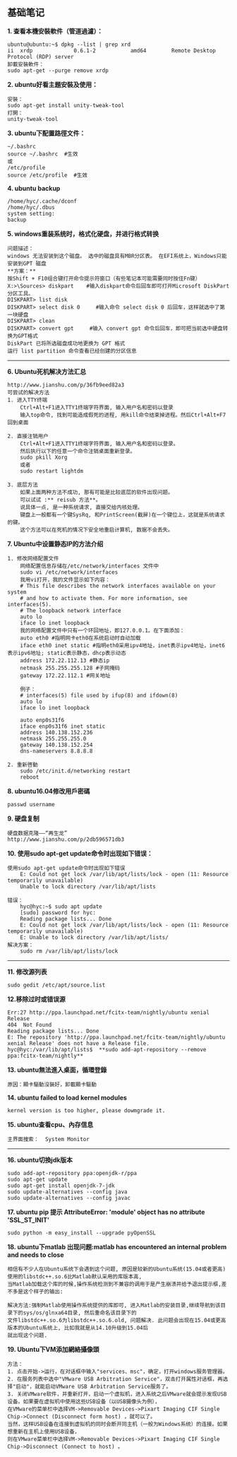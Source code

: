 ## 基础笔记 

**1. 查看本機安裝軟件（管道過濾）：**

    ubuntu@ubuntu:~$ dpkg --list | grep xrd
    ii  xrdp             0.6.1-2           amd64        Remote Desktop Protocol (RDP) server
    卸載安裝軟件：
    sudo apt-get --purge remove xrdp

**2. ubuntu好看主題安裝及使用：**

    安裝：
    sudo apt-get install unity-tweak-tool
    打開：
    unity-tweak-tool

**3. ubuntu下配置路徑文件：**

    ~/.bashrc
    source ~/.bashrc  #生效
    或
    /etc/profile
    source /etc/profile  #生效

**4. ubuntu backup**
  
    /home/hyc/.cache/dconf
    /home/hyc/.dbus
    system setting:
    backup

**5. windows重装系统时，格式化硬盘，并进行格式转换**

    问题描述：    
    windows 无法安装到这个磁盘。 选中的磁盘具有MBR分区表。 在EFI系统上，Windows只能安装到GPT 磁盘
    **方案：**
    按Shift + F10组合键打开命令提示符窗口（有些笔记本可能需要同时按住Fn键）    
    X:>\Sources> diskpart    #输入diskpart命令后回车即可打开Microsoft DiskPart分区工具。    
    DISKPART> list disk    
    DISKPART> select disk 0     #输入命令 select disk 0 后回车，这样就选中了第一块硬盘    
    DISKPART> clean    
    DISKPART> convert gpt     #输入 convert gpt 命令后回车，即可把当前选中硬盘转换为GPT格式    
    DiskPart 已将所选磁盘成功地更换为 GPT 格式    
    运行 list partition 命令查看已经创建的分区信息

---

**6. Ubuntu死机解决方法汇总**

    http://www.jianshu.com/p/36fb9eed82a3
    可尝试的解决方法
    1. 进入TTY终端
        Ctrl+Alt+F1进入TTY1终端字符界面, 输入用户名和密码以登录
        输入top命令, 找到可能造成假死的进程, 用kill命令结束掉进程。然后Ctrl+Alt+F7回到桌面

    2. 直接注销用户
        Ctrl+Alt+F1进入TTY1终端字符界面, 输入用户名和密码以登录。
        然后执行以下的任意一个命令注销桌面重新登录。
        sudo pkill Xorg
        或者
        sudo restart lightdm

    3. 底层方法
        如果上面两种方法不成功, 那有可能是比较底层的软件出现问题。
        可以试试 :** reisub 方法**。
        说具体一点, 是一种系统请求, 直接交给内核处理。
        键盘上一般都有一个键SysRq, 和PrintScreen(截屏)在一个键位上，这就是系统请求的键。
        这个方法可以在死机的情况下安全地重启计算机, 数据不会丢失。

**7. Ubuntu中设置静态IP的方法介绍**

    1. 修改网络配置文件 
        网络配置信息存储在/etc/network/interfaces 文件中 
        sudo vi /etc/network/interfaces 
        我用vi打开，我的文件显示如下内容： 
        # This file describes the network interfaces available on your system 
        # and how to activate them. For more information, see interfaces(5). 
        # The loopback network interface 
        auto lo 
        iface lo inet loopback 
        我的网络配置文件中只有一个环回地址，即127.0.0.1。在下面添加： 
        auto eth0 #指明网卡eth0在系统启动时自动加载 
        iface eth0 inet static #指明eth0采用ipv4地址，inet表示ipv4地址，inet6表示ipv6地址; static表示静态，dhcp表示动态 
        address 172.22.112.13 #静态ip 
        netmask 255.255.255.128 #子网掩码 
        gateway 172.22.112.1 #网关地址 
  
        例子：
        # interfaces(5) file used by ifup(8) and ifdown(8)
        auto lo
        iface lo inet loopback

        auto enp0s31f6
        iface enp0s31f6 inet static
        address 140.138.152.236
        netmask 255.255.255.0
        gateway 140.138.152.254
        dns-nameservers 8.8.8.8
  
    2. 重新啓動
        sudo /etc/init.d/networking restart
        reboot
  
  
**8. ubuntu16.04修改用戶密碼**

    passwd username
  
  
**9. 硬盘复制**

    硬盘数据克隆——“再生龙”
    http://www.jianshu.com/p/2db596571db3
    
**10. 使用sudo apt-get update命令时出现如下错误：**

    使用sudo apt-get update命令时出现如下错误
        E: Could not get lock /var/lib/apt/lists/lock - open (11: Resource temporarily unavailable)
        Unable to lock directory /var/lib/apt/lists

    错误：
        hyc@hyc:~$ sudo apt update
        [sudo] password for hyc:    
        Reading package lists... Done
        E: Could not get lock /var/lib/apt/lists/lock - open (11: Resource temporarily unavailable)
        E: Unable to lock directory /var/lib/apt/lists/
    解决方案：
        sudo rm /var/lib/apt/lists/lock

---

**11. 修改源列表**

    sudo gedit /etc/apt/source.list

**12.移除过时或错误源**
    
    Err:27 http://ppa.launchpad.net/fcitx-team/nightly/ubuntu xenial Release       
    404  Not Found
    Reading package lists... Done
    E: The repository 'http://ppa.launchpad.net/fcitx-team/nightly/ubuntu xenial Release' does not have a Release file.
    hyc@hyc:/var/lib/apt/lists$  **sudo add-apt-repository --remove ppa:fcitx-team/nightly**

**13. ubuntu無法進入桌面，循環登錄**

    原因：顯卡驅動沒裝好，卸載顯卡驅動
  
**14. ubuntu failed to load kernel modules**

    kernel version is too higher, please dowmgrade it.
  
**15. ubuntu查看cpu、內存信息**

    主界面搜索：  System Monitor

---

**16. ubuntu切換jdk版本**

    sudo add-apt-repository ppa:openjdk-r/ppa  
    sudo apt-get update   
    sudo apt-get install openjdk-7-jdk 
    sudo update-alternatives --config java
    sudo update-alternatives --config javac
 
**17. ubuntu pip 提示 AttributeError: 'module' object has no attribute 'SSL_ST_INIT'**

    sudo python -m easy_install --upgrade pyOpenSSL

**18. ubuntu下matlab 出现问题:matlab has encountered an internal problem and needs to close**
    
    相信有不少人在Ubuntu系统下会遇到这个问题, 原因是较新的Ubuntu系统(15.04或者更高)使用的libstdc++.so.6比Matlab默认采用的库版本高, 
    当Matlab加载这个库的时候,操作系统检测到不兼容的调用于是产生崩溃并给予退出提示框,差不多是这个样子的输出:

    解决方法:强制Matlab使用操作系统提供的库即可, 进入Matlab的安装目录,继续导航到该目录下的sys/os/glnxa64目录, 然后重命名该目录下的
    文件libstdc++.so.6为libstdc++.so.6.old, 问题解决. 此问题会出现在15.04或更高版本的Ubuntu系统上, 比如我就是从14.10升级到15.04后
    就出现这个问题.

**19. Ubuntu下VM添加網絡攝像頭**

    方法：
    1. 点击开始->运行，在对话框中输入"services、msc"，确定，打开windows服务管理器。
    2. 在服务列表中选中"VMware USB Arbitration Service"，双击打开属性对话框，再选择"启动"，就能启动VMware USB Arbitration Service服务了。
    3. 关闭VMware软件，并重新打开，启动一个虚拟机，进入系统之后VMware就会提示发现USB设备。如果要在虚拟机中使用这些USB设备（以USB摄像头为例），
    在VMware的菜单栏中选择VM->Removable Devices->Pixart Imaging CIF Single Chip->Connect (Disconnect form host) ，就可以了。
    当然，这样USB设备在连接到虚拟机的同时会断开同主机（一般为Windows系统）的连接。如果想重新在主机上使用USB设备，
    则在VMware菜单栏中选择VM->Removable Devices->Pixart Imaging CIF Single Chip->Disconnect (Connect to host) 。



